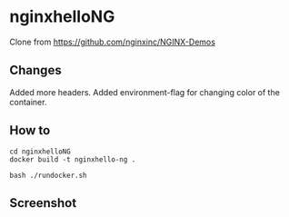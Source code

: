 # nginxhelloNG
Clone from https://github.com/nginxinc/NGINX-Demos

## Changes
Added more headers.
Added environment-flag for changing color of the container.

## How to

```
cd nginxhelloNG
docker build -t nginxhello-ng .

bash ./rundocker.sh
```

## Screenshot
[](screenshot/nginxhelloNG.jpg)
